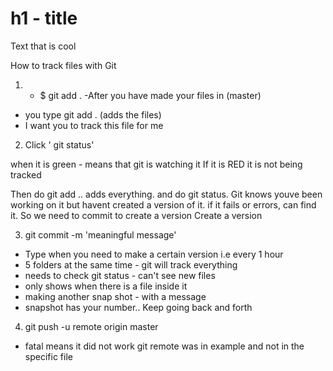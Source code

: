 # h1 - title


Text that is cool

How to track files with Git


1) - $ git add .
-After you have made your files in (master)
- you type git add . (adds the files)
- I want you to track this file for me
2) Click ' git status'

when it is green - means that git is watching it
If it is RED it is not being tracked

Then do git add .. adds everything. and do git status.
Git knows youve been working on it but havent created a version of it.
if it fails or errors, can find it. So we need to commit to create a version
Create a version

3) git commit -m 'meaningful message'
 - Type when you need to make a certain version i.e every 1 hour
 - 5 folders at the same time - git will track everything
 - needs to check git status - can't see new files
  - only shows when there is a file inside it
  - making another snap shot - with a message
  - snapshot has your number.. Keep going back and forth


  4) git push -u  remote origin master
  - fatal means it did not work
  git remote was in example and not in the specific file

